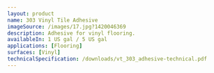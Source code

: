 ```yaml
---
layout: product
name: 303 Vinyl Tile Adhesive
imageSource: /images/17.jpg?1420046369
description: Adhesive for vinyl flooring.
availableIn: 1 US gal / 5 US gal
applications: [Flooring]
surfaces: [Vinyl]
technicalSpecification: /downloads/vt_303_adhesive-technical.pdf
---
```


